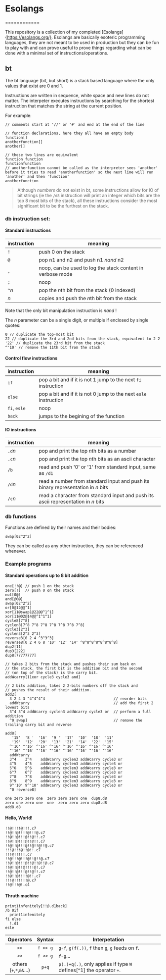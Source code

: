 # Esolangs
============

This repository is a collection of my completed [Esolangs]{https://esolangs.org/}. Esolangs are basically esoteric programming languages, they are not meant to be used in production but they can be fun to play with and can prove useful to prove things regarding what can be done with a minimal set of instructions/operations.

## bt

The bt language (bit, but short) is a stack based language where the only values that exist are 0 and 1.

Instructions are written in sequence, white space and new lines do not matter. The interpeter executes instructions by searching for the shortest instruction that matches the string at the current position.

For example:
```
// comments start at '//' or '#' and end at the end of the line

// function declarations, here they all have an empty body
function[]
anotherfunction[]
another[]

// these two lines are equivalent
function function
functionfunction
// anotherfunction cannot be called as the interpreter sees 'another' before it tries to read 'anotherfunction' so the next line will run 'another' and then 'function'
anotherfunction
```

> Although *numbers* do not exist in bt, some instructions allow for IO of bit strings (ie the `/d8` instruction will print an integer which bits are the top 8 most bits of the stack), all these instructions consider the most significant bit to be the furthest on the stack.

### db instruction set:
#### Standard instructions
| instruction | meaning |
| ----------- | ------- |
| `!` | push 0 on the stack |
| `@` | pop n1 and n2 and push n1 *nand* n2 |
| `,` | noop, can be used to log the stack content in verbose mode |
| `;` | noop |
| `^`*n* | pop the *n*th bit from the stack (0 indexed) |
| *n* | copies and push the *n*th bit from the stack |

Note that the only bit manipulation instruction is *nand* !

The *n* parameter can be a single digit, or multiple if enclosed by single quotes:
```
0 // duplicate the top-most bit
22 // duplicate the 3rd and 2nd bits from the stack, equivalent to 2 2
'22' // duplicate the 23rd bit from the stack
^'10' // remove the 11th bit from the stack
```

#### Control flow instructions
| instruction | meaning |
| ----------- | ------- |
| `if` | pop a bit and if it is not 1 jump to the next `fi` instruction |
| `else` | pop a bit and if it is not 0 jump to the next `esle` instruction |
| `fi`, `esle` | noop |
| `back` | jumps to the begining of the function |
#### IO instructions
| instruction | meaning |
| ----------- | ------- |
| `.d`*n* | pop and print the top *n*th bits as a number |
| `.c`*n* | pop and print the top *n*th bits as an ascii character |
| `/b` | read and push '0' or '1' from standard input, same as `/d1` |
| `/d`*n* | read a number from standard input and push its binary representation in *n* bits |
| `/c`*n* | read a character from standard input and push its ascii representation in *n* bits |

### db functions

Functions are defined by their names and their bodies:
```
swap[02^2^2]
```
They can be called as any other instruction, they can be referenced whenever.

### Example programs

#### Standard operations up to 8 bit addition
```
one[!!@] // push 1 on the stack
zero[!]  // push 0 on the stack
not[0@]
and[@0@]
swap[02^2^2]
or[0@12@@^1]
xor[11@swap1@22@@^1^1]
xor[11@02@14@@^1^1^1]
cycle8[7^8]
cyclen8[7^8 7^8 7^8 7^8 7^8 7^8 7^8]
cycle3[2^3]
cyclen3[2^3 2^3]
reverse3[0 2 4 ^3^3^3]
reverse8[0 2 4 6 8 '10' '12' '14' ^8^8^8^8^8^8^8^8]
dup2[11]
dup3[222]
dup8[77777777]

// takes 2 bits from the stack and pushes their sum back on
// the stack. the first bit is the addition bit and the second
// (on top of the stack) is the carry bit.
addWcarry[11xor cycle3 cycle3 and]

// 2 bits addition, takes 2 2-bits numbers off the stack and
// pushes the result of their addition.
add2[
  3 2 4 3 ^4^4^4^4                               // reorder bits
  addWcarry                                      // add the first 2 lowest bits
  3^4 3^4 addWcarry cyclen3 addWcarry cycle3 or  // perform a full addition
  ^0 swap]                                       // remove the trailing carry bit and reverse

add8[
   '15'  '8 '  '16'  '9 '  '17'  '10'  '18'  '11'
   '19'  '12'  '20'  '13'  '21'  '14'  '22'  '15'
  ^'16' ^'16' ^'16' ^'16' ^'16' ^'16' ^'16' ^'16'
  ^'16' ^'16' ^'16' ^'16' ^'16' ^'16' ^'16' ^'16'
  addWcarry
  3^4    3^4    addWcarry cyclen3 addWcarry cycle3 or
  4^5    4^5    addWcarry cyclen3 addWcarry cycle3 or
  5^6    5^6    addWcarry cyclen3 addWcarry cycle3 or
  6^7    6^7    addWcarry cyclen3 addWcarry cycle3 or
  7^8    7^8    addWcarry cyclen3 addWcarry cycle3 or
  8^9    8^9    addWcarry cyclen3 addWcarry cycle3 or
  9^'10' 9^'10' addWcarry cyclen3 addWcarry cycle3 or
  ^0 reverse8]
  
one zero zero one  zero zero zero one  dup8.d8
zero one zero one  one  zero zero zero dup8.d8
add8.d8
```

#### Hello, World!
```
!!@!!!!@!!!.c7
!!@!!@!!!!@!!!@.c7
!!@!!@!!!@!!@!!.c7
!!@!!@!!!@!!@!!.c7
!!@!!@!!!@!!@!!@!!@.c7
!!!@!!!@!!@!!.c7
!!!@!!!!!.c7
!!@!!!@!!!@!!@!!@.c7
!!@!!@!!!@!!@!!@!!@.c7
!!@!!@!!@!!!!@!.c7
!!@!!@!!!@!!@!!.c7
!!@!!@!!!!@!!.c7
!!!@!!!!!!@.c7
!!@!!!@!.c4
```
#### Thruth machine
```
print1infenitely[!!@.d1back]
/b 0if
  print1infenitely
fi else
  !.d1
esle
```
| Operators | Syntax | Interpetation |
|   :---:   |  :--:  | ------------- |
|   `>>`    |`f >> g`| `g∘f`, `g(f(.))`, `f` then `g`, `g` feeds on `f`. |
|   `<<`    |`f << g`| `f∘g`... |
| others <br>(`+`,`*`,`&&`...) | `p+q` | `p(.)+q(.)`, only applies if type `W` defines[^1] the operator `+`. |


